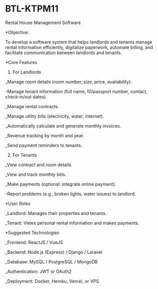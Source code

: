 # BTL-KTPM11
Rental House Management Software

*Objective:

To develop a software system that helps landlords and tenants manage rental information efficiently, digitalize paperwork, automate billing, and facilitate communication between landlords and tenants.

*Core Features
1. For Landlords
   
_Manage room details (room number, size, price, availability).

-Manage tenant information (full name, ID/passport number, contact, check-in/out dates).

_Manage rental contracts.

_Manage utility bills (electricity, water, internet).

_Automatically calculate and generate monthly invoices.

_Revenue tracking by month and year.

_Send payment reminders to tenants.

2. For Tenants

_View contract and room details.

_View and track monthly bills.

_Make payments (optional: integrate online payment).

-Report problems (e.g., broken lights, water issues) to landlord.

*User Roles

_Landlord: Manages their properties and tenants.

_Tenant: Views personal rental information and makes payments.

*Suggested Technologies

_Frontend: ReactJS / VueJS

_Backend: Node.js (Express) / Django / Laravel

_Database: MySQL / PostgreSQL / MongoDB

_Authentication: JWT or OAuth2

_Deployment: Docker, Heroku, Vercel, or VPS




